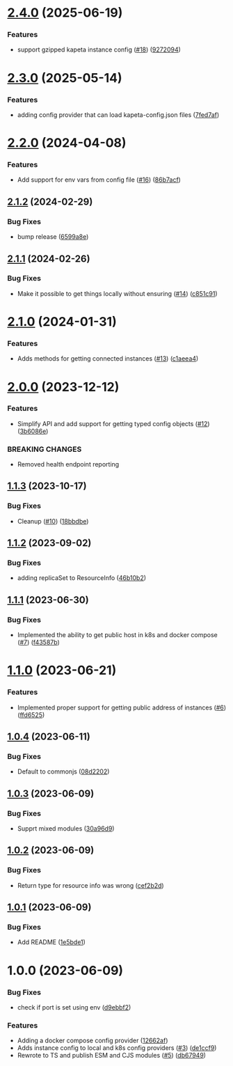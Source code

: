 # [2.4.0](https://github.com/kapetacom/sdk-nodejs-config/compare/v2.3.0...v2.4.0) (2025-06-19)


### Features

* support gzipped kapeta instance config ([#18](https://github.com/kapetacom/sdk-nodejs-config/issues/18)) ([9272094](https://github.com/kapetacom/sdk-nodejs-config/commit/9272094b35f34feea15cfd6a1c07609b7ef2a658))

# [2.3.0](https://github.com/kapetacom/sdk-nodejs-config/compare/v2.2.0...v2.3.0) (2025-05-14)


### Features

* adding config provider that can load kapeta-config.json files ([7fed7af](https://github.com/kapetacom/sdk-nodejs-config/commit/7fed7af5e58a952f1c63b22cf0541e1a7b6b7e89))

# [2.2.0](https://github.com/kapetacom/sdk-nodejs-config/compare/v2.1.2...v2.2.0) (2024-04-08)


### Features

* Add support for env vars from config file ([#16](https://github.com/kapetacom/sdk-nodejs-config/issues/16)) ([86b7acf](https://github.com/kapetacom/sdk-nodejs-config/commit/86b7acff5980840787ed116eb62bfef4f082db49))

## [2.1.2](https://github.com/kapetacom/sdk-nodejs-config/compare/v2.1.1...v2.1.2) (2024-02-29)


### Bug Fixes

* bump release ([6599a8e](https://github.com/kapetacom/sdk-nodejs-config/commit/6599a8e9af8371327a29a434dd0aee1ee8a892ed))

## [2.1.1](https://github.com/kapetacom/sdk-nodejs-config/compare/v2.1.0...v2.1.1) (2024-02-26)


### Bug Fixes

* Make it possible to get things locally without ensuring ([#14](https://github.com/kapetacom/sdk-nodejs-config/issues/14)) ([c851c91](https://github.com/kapetacom/sdk-nodejs-config/commit/c851c91ed1ba0afdef078095b0d2fab3f49d66f9))

# [2.1.0](https://github.com/kapetacom/sdk-nodejs-config/compare/v2.0.0...v2.1.0) (2024-01-31)


### Features

* Adds methods for getting connected instances ([#13](https://github.com/kapetacom/sdk-nodejs-config/issues/13)) ([c1aeea4](https://github.com/kapetacom/sdk-nodejs-config/commit/c1aeea4570040ef10c9f4ef4d357d1b7e8b59200))

# [2.0.0](https://github.com/kapetacom/sdk-nodejs-config/compare/v1.1.3...v2.0.0) (2023-12-12)


### Features

* Simplify API and add support for getting typed config objects ([#12](https://github.com/kapetacom/sdk-nodejs-config/issues/12)) ([3b6086e](https://github.com/kapetacom/sdk-nodejs-config/commit/3b6086ef4c8fc05b249941aa7c810cbf28cdd321))


### BREAKING CHANGES

* Removed health endpoint reporting

## [1.1.3](https://github.com/kapetacom/sdk-nodejs-config/compare/v1.1.2...v1.1.3) (2023-10-17)

### Bug Fixes

-   Cleanup ([#10](https://github.com/kapetacom/sdk-nodejs-config/issues/10)) ([18bbdbe](https://github.com/kapetacom/sdk-nodejs-config/commit/18bbdbefe6a11bfad4a6e564f3f4b5e846ef990d))

## [1.1.2](https://github.com/kapetacom/sdk-nodejs-config/compare/v1.1.1...v1.1.2) (2023-09-02)

### Bug Fixes

-   adding replicaSet to ResourceInfo ([46b10b2](https://github.com/kapetacom/sdk-nodejs-config/commit/46b10b2c5bb81dbce271026d50e0c03f99774124))

## [1.1.1](https://github.com/kapetacom/sdk-nodejs-config/compare/v1.1.0...v1.1.1) (2023-06-30)

### Bug Fixes

-   Implemented the ability to get public host in k8s and docker compose ([#7](https://github.com/kapetacom/sdk-nodejs-config/issues/7)) ([f43587b](https://github.com/kapetacom/sdk-nodejs-config/commit/f43587b24adf672f7e506222fbdd4411b4a3d5e3))

# [1.1.0](https://github.com/kapetacom/sdk-nodejs-config/compare/v1.0.4...v1.1.0) (2023-06-21)

### Features

-   Implemented proper support for getting public address of instances ([#6](https://github.com/kapetacom/sdk-nodejs-config/issues/6)) ([ffd6525](https://github.com/kapetacom/sdk-nodejs-config/commit/ffd65250ba1d9334c1c306744c1a85cc5c9066a8))

## [1.0.4](https://github.com/kapetacom/sdk-nodejs-config/compare/v1.0.3...v1.0.4) (2023-06-11)

### Bug Fixes

-   Default to commonjs ([08d2202](https://github.com/kapetacom/sdk-nodejs-config/commit/08d2202e425fee05faa0bf8a16c4cf4bc93d9c21))

## [1.0.3](https://github.com/kapetacom/sdk-nodejs-config/compare/v1.0.2...v1.0.3) (2023-06-09)

### Bug Fixes

-   Supprt mixed modules ([30a96d9](https://github.com/kapetacom/sdk-nodejs-config/commit/30a96d952227948c4d96ed2238374d60e483c9c8))

## [1.0.2](https://github.com/kapetacom/sdk-nodejs-config/compare/v1.0.1...v1.0.2) (2023-06-09)

### Bug Fixes

-   Return type for resource info was wrong ([cef2b2d](https://github.com/kapetacom/sdk-nodejs-config/commit/cef2b2dccdbde91d4b3fff1c72c44d67f67b7a43))

## [1.0.1](https://github.com/kapetacom/sdk-nodejs-config/compare/v1.0.0...v1.0.1) (2023-06-09)

### Bug Fixes

-   Add README ([1e5bde1](https://github.com/kapetacom/sdk-nodejs-config/commit/1e5bde178ae21d80c3c9d502b24f21a13964e198))

# 1.0.0 (2023-06-09)

### Bug Fixes

-   check if port is set using env ([d9ebbf2](https://github.com/kapetacom/sdk-nodejs-config/commit/d9ebbf2a5b574b2cebbffbd6cf1e87e3b6fbc659))

### Features

-   Adding a docker compose config provider ([12662af](https://github.com/kapetacom/sdk-nodejs-config/commit/12662af44be641765d6d9e021d7fc2957b9e3166))
-   Adds instance config to local and k8s config providers ([#3](https://github.com/kapetacom/sdk-nodejs-config/issues/3)) ([de1ccf9](https://github.com/kapetacom/sdk-nodejs-config/commit/de1ccf997dac26a6cb81b7985436369fc8713cc4))
-   Rewrote to TS and publish ESM and CJS modules ([#5](https://github.com/kapetacom/sdk-nodejs-config/issues/5)) ([db67949](https://github.com/kapetacom/sdk-nodejs-config/commit/db67949277e72d3cd95d0d421f4e3063ade335e6))
